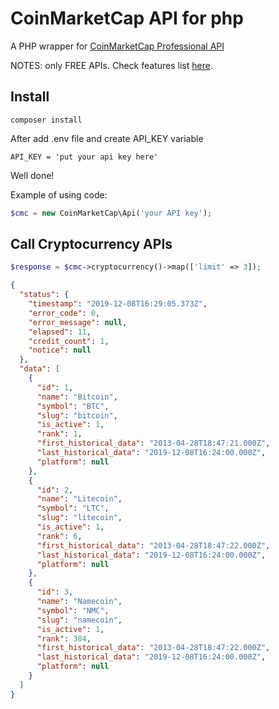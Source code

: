 # CoinMarketCap API for php

A PHP wrapper for [CoinMarketCap Professional API](https://pro.coinmarketcap.com/api/v1)

NOTES: only FREE APIs. Check features list [here](https://pro.coinmarketcap.com/features).

## Install

```
composer install
```

After add .env file and create API_KEY variable

```
API_KEY = 'put your api key here'
```

Well done!

Example of using code:
```php
$cmc = new CoinMarketCap\Api('your API key');
```

## Call Cryptocurrency APIs

```php
$response = $cmc->cryptocurrency()->map(['limit' => 3]);
```

```json
{
  "status": {
    "timestamp": "2019-12-08T16:29:05.373Z",
    "error_code": 0,
    "error_message": null,
    "elapsed": 11,
    "credit_count": 1,
    "notice": null
  },
  "data": [
    {
      "id": 1,
      "name": "Bitcoin",
      "symbol": "BTC",
      "slug": "bitcoin",
      "is_active": 1,
      "rank": 1,
      "first_historical_data": "2013-04-28T18:47:21.000Z",
      "last_historical_data": "2019-12-08T16:24:00.000Z",
      "platform": null
    },
    {
      "id": 2,
      "name": "Litecoin",
      "symbol": "LTC",
      "slug": "litecoin",
      "is_active": 1,
      "rank": 6,
      "first_historical_data": "2013-04-28T18:47:22.000Z",
      "last_historical_data": "2019-12-08T16:24:00.000Z",
      "platform": null
    },
    {
      "id": 3,
      "name": "Namecoin",
      "symbol": "NMC",
      "slug": "namecoin",
      "is_active": 1,
      "rank": 384,
      "first_historical_data": "2013-04-28T18:47:22.000Z",
      "last_historical_data": "2019-12-08T16:24:00.000Z",
      "platform": null
    }
  ]
}
```
